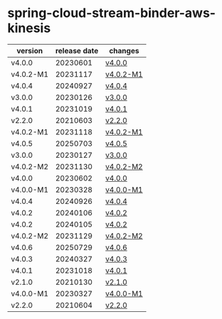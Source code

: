 # spring-cloud-stream-binder-aws-kinesis	


|version|release date|changes|
|---|---|---|
|v4.0.0|20230601|[v4.0.0](./v4.0.0-20230601.md)|
|v4.0.2-M1|20231117|[v4.0.2-M1](./v4.0.2-M1-20231117.md)|
|v4.0.4|20240927|[v4.0.4](./v4.0.4-20240927.md)|
|v3.0.0|20230126|[v3.0.0](./v3.0.0-20230126.md)|
|v4.0.1|20231019|[v4.0.1](./v4.0.1-20231019.md)|
|v2.2.0|20210603|[v2.2.0](./v2.2.0-20210603.md)|
|v4.0.2-M1|20231118|[v4.0.2-M1](./v4.0.2-M1-20231118.md)|
|v4.0.5|20250703|[v4.0.5](./v4.0.5-20250703.md)|
|v3.0.0|20230127|[v3.0.0](./v3.0.0-20230127.md)|
|v4.0.2-M2|20231130|[v4.0.2-M2](./v4.0.2-M2-20231130.md)|
|v4.0.0|20230602|[v4.0.0](./v4.0.0-20230602.md)|
|v4.0.0-M1|20230328|[v4.0.0-M1](./v4.0.0-M1-20230328.md)|
|v4.0.4|20240926|[v4.0.4](./v4.0.4-20240926.md)|
|v4.0.2|20240106|[v4.0.2](./v4.0.2-20240106.md)|
|v4.0.2|20240105|[v4.0.2](./v4.0.2-20240105.md)|
|v4.0.2-M2|20231129|[v4.0.2-M2](./v4.0.2-M2-20231129.md)|
|v4.0.6|20250729|[v4.0.6](./v4.0.6-20250729.md)|
|v4.0.3|20240327|[v4.0.3](./v4.0.3-20240327.md)|
|v4.0.1|20231018|[v4.0.1](./v4.0.1-20231018.md)|
|v2.1.0|20210130|[v2.1.0](./v2.1.0-20210130.md)|
|v4.0.0-M1|20230327|[v4.0.0-M1](./v4.0.0-M1-20230327.md)|
|v2.2.0|20210604|[v2.2.0](./v2.2.0-20210604.md)|
